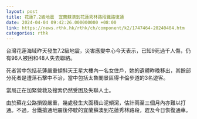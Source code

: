 ```yaml
---
layout: post
title: 花蓮7.2級地震　宜蘭蘇澳到花蓮秀林路段鐵路復通
date: 2024-04-04 09:42:26.000000000 +08:00
link: https://news.rthk.hk/rthk/ch/component/k2/1747464-20240404.htm
categories: rthk
---
```


台灣花蓮海域昨天發生7.2級地震，災害應變中心今天表示，已知9死過千人傷，仍有96人被困和48人失去聯絡。

死者當中包括花蓮嚴重傾斜天王星大樓內一名女住戶，她的遺體昨晚移出，其餘部分死者是遭落石擊中不治，當中包括太魯閣景區得卡倫步道的3名遊客。

當局正在加緊營救及搜索仍然受困及失聯人士。

由於蘇花公路損毀嚴重，幾處發生大面積山泥傾瀉，估計兩至三個月內亦難以打通。不過，台鐵搶通地震後停駛的宜蘭蘇澳到花蓮秀林路段，趕及今日恢復通車。

